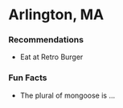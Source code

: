 # Arlington, MA

### Recommendations
- Eat at Retro Burger

### Fun Facts
- The plural of mongoose is ...
